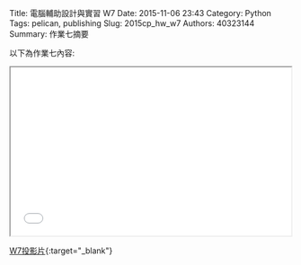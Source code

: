Title: 電腦輔助設計與實習  W7
Date: 2015-11-06 23:43
Category: Python
Tags: pelican, publishing
Slug: 2015cp_hw_w7
Authors: 40323144
Summary: 作業七摘要

以下為作業七內容:

<iframe src="40323144_cp_w7.html" width="500" height="300"></iframe>

[W7投影片](40323144_cp_w7.html){:target="_blank"}



